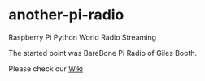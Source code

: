 #

# another-pi-radio
Raspberry Pi Python World Radio Streaming


The started point was BareBone Pi Radio of Giles Booth. 

Please check our <a href="https://github.com/vwpolo/another-pi-radio/wiki">Wiki</a>
